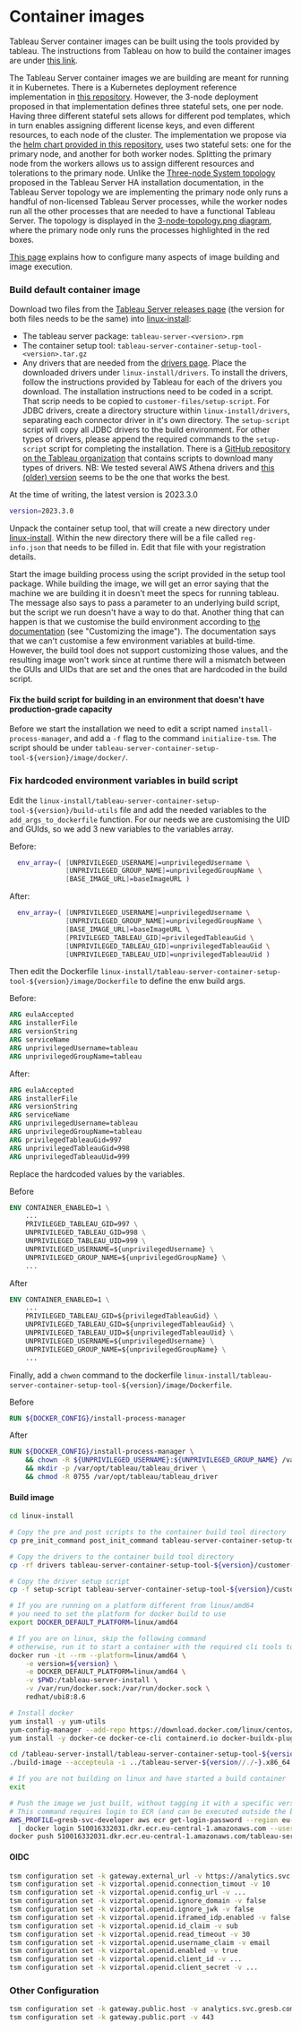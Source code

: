 # Container images

Tableau Server container images can be built using the tools provided by tableau.
The instructions from Tableau on how to build the container images are under
[this link](https://help.tableau.com/current/server-linux/en-us/server-in-container_setup-tool.htm).

The Tableau Server container images we are building are meant for running it in Kubernetes.
There is a Kubernetes deployment reference implementation
in [this repository](https://github.com/tableau/tableau-server-in-kubernetes).
However, the 3-node deployment proposed in that implementation defines three stateful sets, one per node.
Having three different stateful sets allows for different pod templates,
which in turn enables assigning different license keys, and even different resources, to each node of the cluster.
The implementation we propose via the [helm chart provided in this repository](../helm-chart),
uses two stateful sets: one for the primary node, and another for both worker nodes.
Splitting the primary node from the workers allows us to assign different resources and tolerations to the primary node.
Unlike the [Three-node System topology](https://help.tableau.com/current/server/en-us/distrib_ha_install_3node.htm)
proposed in the Tableau Server HA installation documentation, in the Tableau Server topology we are implementing
the primary node only runs a handful of non-licensed Tableau Server processes,
while the worker nodes run all the other processes that are needed to have a functional Tableau Server.
The topology is displayed in the [3-node-topology.png diagram](../docs/images/3-node-topology.png),
where the primary node only runs the processes highlighted in the red boxes.

[This page](https://help.tableau.com/current/server-linux/en-us/server-in-container_image.htm) explains
how to configure many aspects of image building and image execution.

### Build default container image

Download two files from the [Tableau Server releases page](http://tableau.com/support/releases/server/latest)
(the version for both files needs to be the same) into [linux-install](./):

- The tableau server package: `tableau-server-<version>.rpm`
- The container setup tool: `tableau-server-container-setup-tool-<version>.tar.gz`
- Any drivers that are needed from the [drivers page](https://www.tableau.com/support/drivers).
  Place the downloaded drivers under `linux-install/drivers`.
  To install the drivers, follow the instructions provided by Tableau for each of the drivers you download.
  The installation instructions need to be coded in a script.
  That scrip needs to be copied to `customer-files/setup-script`.
  For JDBC drivers, create a directory structure within `linux-install/drivers`,
  separating each connector driver in it's own directory.
  The `setup-script` script will copy all JDBC drivers to the build environment.
  For other types of drivers,
  please append the required commands to the `setup-script` script for completing the installation.
  There is a [GitHub repository on the Tableau organization](https://github.com/tableau/container_image_builder) that
  contains scripts to download many types of drivers.
  NB: We tested several AWS Athena drivers
  and [this (older) version](https://s3.amazonaws.com/athena-downloads/drivers/JDBC/SimbaAthenaJDBC-2.0.32.1000/AthenaJDBC42.jar)
  seems to be the one that works the best.

At the time of writing, the latest version is 2023.3.0

```bash
version=2023.3.0
```

Unpack the container setup tool, that will create a new directory under [linux-install](./).
Within the new directory there will be a file called `reg-info.json` that needs to be filled in.
Edit that file with your registration details.

Start the image building process using the script provided in the setup tool package.
While building the image,
we will get an error saying that the machine we are building it in doesn't meet the specs for running tableau.
The message also says to pass a parameter to an underlying build script,
but the script we run doesn't have a way to do that.
Another thing that can happen is that we customise the build environment according
to [the documentation](https://help.tableau.com/current/server-linux/en-us/server-in-container_setup-tool.htm)
(see "Customizing the image").
The documentation says that we can't customise a few environment variables at build-time.
However, the build tool does not support customizing those values,
and the resulting image won't work since at runtime there will a mismatch between the GUIs and UIDs
that are set and the ones that are hardcoded in the build script.

#### Fix the build script for building in an environment that doesn't have production-grade capacity

Before we start the installation we need to edit a script named `install-process-manager`,
and add a `-f` flag to the command `initialize-tsm`.
The script should be under `tableau-server-container-setup-tool-${version}/image/docker/`.

### Fix hardcoded environment variables in build script

Edit the `linux-install/tableau-server-container-setup-tool-${version}/build-utils` file
and add the needed variables to the `add_args_to_dockerfile` function.
For our needs we are customising the UID and GUIds, so we add 3 new variables to the variables array.

Before:

```bash
  env_array=( [UNPRIVILEGED_USERNAME]=unprivilegedUsername \
              [UNPRIVILEGED_GROUP_NAME]=unprivilegedGroupName \
              [BASE_IMAGE_URL]=baseImageURL )
```

After:

```bash
  env_array=( [UNPRIVILEGED_USERNAME]=unprivilegedUsername \
              [UNPRIVILEGED_GROUP_NAME]=unprivilegedGroupName \
              [BASE_IMAGE_URL]=baseImageURL \
              [PRIVILEGED_TABLEAU_GID]=privilegedTableauGid \
              [UNPRIVILEGED_TABLEAU_GID]=unprivilegedTableauGid \
              [UNPRIVILEGED_TABLEAU_UID]=unprivilegedTableauUid )
```

Then edit the Dockerfile `linux-install/tableau-server-container-setup-tool-${version}/image/Dockerfile`
to define the enw build args.

Before:

```dockerfile
ARG eulaAccepted
ARG installerFile
ARG versionString
ARG serviceName
ARG unprivilegedUsername=tableau
ARG unprivilegedGroupName=tableau
```

After:

```dockerfile
ARG eulaAccepted
ARG installerFile
ARG versionString
ARG serviceName
ARG unprivilegedUsername=tableau
ARG unprivilegedGroupName=tableau
ARG privilegedTableauGid=997
ARG unprivilegedTableauGid=998
ARG unprivilegedTableauUid=999
```

Replace the hardcoded values by the variables.

Before

```dockerfile
ENV CONTAINER_ENABLED=1 \
    ...
    PRIVILEGED_TABLEAU_GID=997 \
    UNPRIVILEGED_TABLEAU_GID=998 \
    UNPRIVILEGED_TABLEAU_UID=999 \
    UNPRIVILEGED_USERNAME=${unprivilegedUsername} \
    UNPRIVILEGED_GROUP_NAME=${unprivilegedGroupName} \
    ...
```

After

```dockerfile
ENV CONTAINER_ENABLED=1 \
    ...
    PRIVILEGED_TABLEAU_GID=${privilegedTableauGid} \
    UNPRIVILEGED_TABLEAU_GID=${unprivilegedTableauGid} \
    UNPRIVILEGED_TABLEAU_UID=${unprivilegedTableauUid} \
    UNPRIVILEGED_USERNAME=${unprivilegedUsername} \
    UNPRIVILEGED_GROUP_NAME=${unprivilegedGroupName} \
    ...
```

Finally,
add a `chwon` command to the dockerfile `linux-install/tableau-server-container-setup-tool-${version}/image/Dockerfile`.

Before

```dockerfile
RUN ${DOCKER_CONFIG}/install-process-manager
```

After

```dockerfile
RUN ${DOCKER_CONFIG}/install-process-manager \
    && chown -R ${UNPRIVILEGED_USERNAME}:${UNPRIVILEGED_GROUP_NAME} /var/opt/tableau \
    && mkdir -p /var/opt/tableau/tableau_driver \
    && chmod -R 0755 /var/opt/tableau/tableau_driver
```

#### Build image

```bash
cd linux-install

# Copy the pre and post scripts to the container build tool directory
cp pre_init_command post_init_command tableau-server-container-setup-tool-${version}/customer-files

# Copy the drivers to the container build tool directory
cp -rf drivers tableau-server-container-setup-tool-${version}/customer-files/

# Copy the driver setup script
cp -f setup-script tableau-server-container-setup-tool-${version}/customer-files

# If you are running on a platform different from linux/amd64
# you need to set the platform for docker build to use
export DOCKER_DEFAULT_PLATFORM=linux/amd64

# If you are on linux, skip the following command
# otherwise, run it to start a container with the required cli tools to run the image build script
docker run -it --rm --platform=linux/amd64 \
    -e version=${version} \
    -e DOCKER_DEFAULT_PLATFORM=linux/amd64 \
    -v $PWD:/tableau-server-install \
    -v /var/run/docker.sock:/var/run/docker.sock \
    redhat/ubi8:8.6

# Install docker
yum install -y yum-utils
yum-config-manager --add-repo https://download.docker.com/linux/centos/docker-ce.repo
yum install -y docker-ce docker-ce-cli containerd.io docker-buildx-plugin

cd /tableau-server-install/tableau-server-container-setup-tool-${version}
./build-image --accepteula -i ../tableau-server-${version//./-}.x86_64.rpm -o 510016332031.dkr.ecr.eu-central-1.amazonaws.com/tableau-server:default-dev -e ../build-environment

# If you are not building on linux and have started a build container
exit

# Push the image we just built, without tagging it with a specific version
# This command requires login to ECR (and can be executed outside the build container started with `docker run`)
AWS_PROFILE=gresb-svc-developer aws ecr get-login-password --region eu-central-1 \
  | docker login 510016332031.dkr.ecr.eu-central-1.amazonaws.com --username AWS  --password-stdin
docker push 510016332031.dkr.ecr.eu-central-1.amazonaws.com/tableau-server:default-dev
```

#### OIDC

```bash
tsm configuration set -k gateway.external_url -v https://analytics.svc.gresb.com
tsm configuration set -k vizportal.openid.connection_timout -v 10
tsm configuration set -k vizportal.openid.config_url -v ...
tsm configuration set -k vizportal.openid.ignore_domain -v false
tsm configuration set -k vizportal.openid.ignore_jwk -v false
tsm configuration set -k vizportal.openid.iframed_idp.enabled -v false
tsm configuration set -k vizportal.openid.id_claim -v sub
tsm configuration set -k vizportal.openid.read_timeout -v 30
tsm configuration set -k vizportal.openid.username_claim -v email
tsm configuration set -k vizportal.openid.enabled -v true
tsm configuration set -k vizportal.openid.client_id -v ...
tsm configuration set -k vizportal.openid.client_secret -v ...
```

### Other Configuration

```bash
tsm configuration set -k gateway.public.host -v analytics.svc.gresb.com
tsm configuration set -k gateway.public.port -v 443
```

